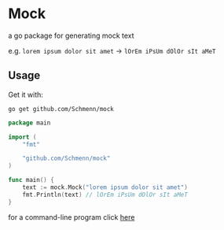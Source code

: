 # Mock
a go package for generating mock text

e.g. `lorem ipsum dolor sit amet` &rarr; `lOrEm iPsUm dOlOr sIt aMeT`

## Usage

Get it with:

`go get github.com/Schmenn/mock`


```go
package main

import (
	"fmt"

	"github.com/Schmenn/mock"
)

func main() {
	text := mock.Mock("lorem ipsum dolor sit amet")
	fmt.Println(text) // lOrEm iPsUm dOlOr sIt aMeT
}
```

for a command-line program click [here](https://github.com/Schmenn/mock/tree/master/cmd/mock)
